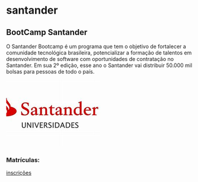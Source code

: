 # santander
## BootCamp Santander
O Santander Bootcamp é um programa que tem o objetivo de fortalecer a comunidade tecnológica brasileira, potencializar a formação de talentos em desenvolvimento de software com oportunidades de contratação no Santander. Em sua 2º edição, esse ano o Santander vai distribuir 50.000 mil bolsas para pessoas de todo o país.

![baixados(2)](https://github.com/Halisson02/santander/blob/main/baixados%20(2).jpg)

### Matrículas:
[inscrições](https://app.becas-santander.com/pt-BR/program/bolsas-santander-tecnologia-santander-bootcamp-2022)
